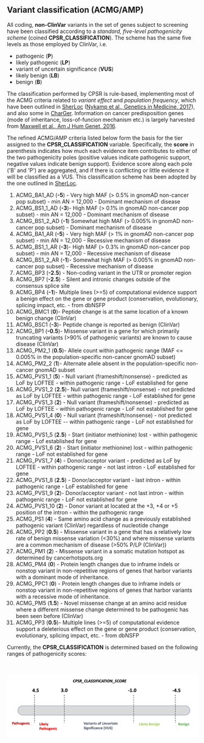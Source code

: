 
## Variant classification (ACMG/AMP)


All coding, <b>non-ClinVar</b> variants in the set of genes subject to screening have been classified according to a <i>standard, five-level pathogenicity scheme</i> (coined <b>CPSR_CLASSIFICATION</b>). The scheme has the same five levels as those employed by ClinVar, i.e.

* pathogenic (**P**)
* likely pathogenic (**LP**)
* variant of uncertain significance (**VUS**)
* likely benign (**LB**)
* benign (**B**)

The classification performed by CPSR is rule-based, implementing most of the ACMG criteria related to <i>variant effect</i> and <i>population frequency</i>, which have been outlined in [SherLoc](https://www.invitae.com/en/variant-classification/) ([Nykamp et al., Genetics in Medicine, 2017](https://www.ncbi.nlm.nih.gov/pubmed/28492532)), and also some in [CharGer](https://github.com/ding-lab/CharGer). Information on cancer predisposition genes (mode of inheritance, loss-of-funcion mechanism etc.) is largely harvested from [Maxwell et al., Am J Hum Genet, 2016](https://www.ncbi.nlm.nih.gov/pubmed/27153395).

The refined ACMG/AMP criteria listed below form the basis for the tier assigned to the <b>CPSR_CLASSIFICATION</b> variable. Specifically, the <b>score</b> in parenthesis indicates how much each evidence item contributes to either of the two pathogenicity poles (positive values indicate pathogenic support, negative values indicate benign support). Evidence score along each pole ('B' and 'P') are aggregated, and if there is conflicting or little evidence it will be classified as a VUS. This classification scheme has been adopted by the one outlined in [SherLoc](https://www.ncbi.nlm.nih.gov/pubmed/28492532).

1. ACMG_BA1_AD (**-5**) - Very high MAF (> 0.5% in gnomAD non-cancer pop subset) - min AN = 12,000 - Dominant mechanism of disease
2. ACMG_BS1_1_AD (**-3**)- High MAF (> 0.1% in gnomAD non-cancer pop subset) - min AN = 12,000 - Dominant mechanism of disease
3. ACMG_BS1_2_AD (**-1**) Somewhat high MAF (> 0.005% in gnomAD non-cancer pop subset) - Dominant mechanism of disease
4. ACMG_BA1_AR (**-5**) - Very high MAF (> 1% in gnomAD non-cancer pop subset) - min AN = 12,000 - Recessive mechanism of disease
5. ACMG_BS1_1_AR (**-3**)- High MAF (> 0.3% in gnomAD non-cancer pop subset) - min AN = 12,000 - Recessive mechanism of disease
6. ACMG_BS1_2_AR (**-1**)- Somewhat high MAF (> 0.005% in gnomAD non-cancer pop subset) - Recessive mechanism of disease
7. ACMG_BP3 (**-2.5**) - Non-coding variant in the UTR or promoter region
8. ACMG_BP7 (**-2.5**) - Silent and intronic changes outside of the consensus splice site
9. ACMG_BP4 (**-1**)- Multiple lines (>=5) of computational evidence support a benign effect on the gene or gene product (conservation, evolutionary, splicing impact, etc. - from dbNSFP
10. ACMG_BMC1 (**0**)- Peptide change is at the same location of a known benign change (ClinVar)
11. ACMG_BSC1 (**-3**)- Peptide change is reported as benign (ClinVar)
12. ACMG_BP1 (**-0.5**)- Missense variant in a gene for which primarily truncating variants (>90% of pathogenic variants) are known to cause disease (ClinVar)
13. ACMG_PM2_1 (**0.5**)- Allele count within pathogenic range (MAF <= 0.005% in the population-specific non-cancer gnomAD subset)
14. ACMG_PM2_2 (**1**)- Alternate allele absent in the population-specific non-cancer gnomAD subset
15. ACMG_PVS1_1 (**5**) - Null variant (frameshift/nonsense) - predicted as LoF by LOFTEE - within pathogenic range - LoF established for gene
16. ACMG_PVS1_2 (**2.5**)- Null variant (frameshift/nonsense) - not predicted as LoF by LOFTEE - within pathogenic range - LoF established for gene
17. ACMG_PVS1_3 (**2**) - Null variant (frameshift/nonsense) - predicted as LoF by LOFTEE - within pathogenic range - LoF not established for gene
18. ACMG_PVS1_4 (**0**) - Null variant (frameshift/nonsense) - not predicted as LoF by LOFTEE -- within pathogenic range - LoF not established for gene
19. ACMG_PVS1_5 (**2.5**) - Start (initiator methionine) lost - within pathogenic range - Lof established for gene
20. ACMG_PVS1_6 (**2**) - Start (initiator methionine) lost - within pathogenic range - LoF not established for gene
21. ACMG_PVS1_7 (**4**) - Donor/acceptor variant - predicted as LoF by LOFTEE - within pathogenic range - not last intron - LoF established for gene
22. ACMG_PVS1_8 (**2.5**) - Donor/acceptor variant - last intron - within pathogenic range - LoF established for gene
23. ACMG_PVS1_9 (**2**)- Donor/acceptor variant - not last intron - within pathogenic range - LoF not established for gene
24. ACMG_PVS1_10 (**2**) - Donor variant at located at the +3, +4 or +5 position of the intron -  within the pathogenic range
25. ACMG_PS1 (**4**) - Same amino acid change as a previously established pathogenic variant (ClinVar) regardless of nucleotide change
26. ACMG_PP2 (**0.5**) - Missense variant in a gene that has a relatively low rate of benign missense variation (<30%) and where missense variants are a common mechanism of disease (>50% P/LP (ClinVar))
27. ACMG_PM1 (**2**) - Missense variant in a somatic mutation hotspot as determined by cancerhotspots.org
28. ACMG_PM4 (**0**) - Protein length changes due to inframe indels or nonstop variant in non-repetitive regions of genes that harbor variants with a dominant mode of inheritance.
29. ACMG_PPC1 (**0**) - Protein length changes due to inframe indels or nonstop variant in non-repetitive regions of genes that harbor variants with a recessive mode of inheritance.
30. ACMG_PM5 (**1.5**) - Novel missense change at an amino acid residue where a different missense change determined to be pathogenic has been seen before (ClinVar)
31. ACMG_PP3 (**0.5**)- Multiple lines (>=5) of computational evidence support a deleterious effect on the gene or gene product (conservation, evolutionary, splicing impact, etc. - from dbNSFP
</p>


Currently, the **CPSR_CLASSIFICATION** is determined based on the following ranges of pathogenicity scores:

<br>

![](cpsr_classification.png)
